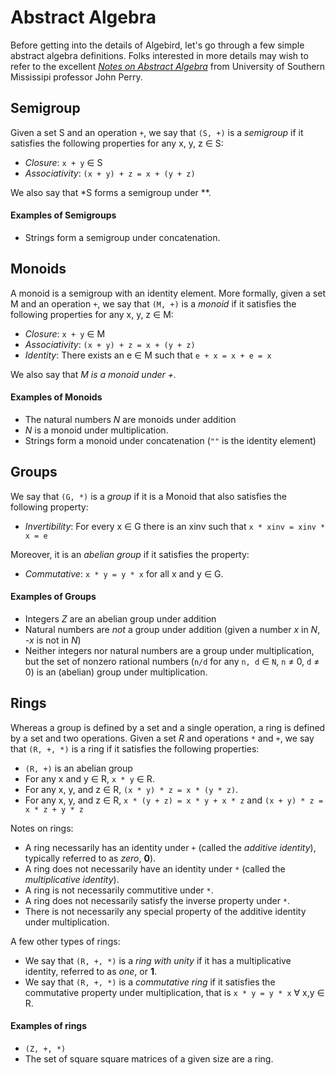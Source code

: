 # Abstract Algebra

Before getting into the details of Algebird, let's go through a few simple abstract algebra definitions.  Folks interested in more details may wish to refer to the excellent [*Notes on Abstract Algebra*](http://www.math.usm.edu/perry/old_classes/mat423fa11/notes_25aug2011.pdf) from University of Southern Mississipi professor John Perry.

## Semigroup

Given a set S and an operation `+`, we say that `(S, +)` is a *semigroup* if it satisfies the following properties for any x, y, z &isin; S:

- *Closure*: `x + y` &isin; S
- *Associativity*: `(x + y) + z = x + (y + z)`

We also say that *S forms a semigroup under **.

#### Examples of Semigroups

- Strings form a semigroup under concatenation.

## Monoids

A monoid is a semigroup with an identity element.  More formally, given a set M and an operation `+`, we say that `(M, +)` is a *monoid* if it satisfies the following properties for any x, y, z &isin; M:

- *Closure*: `x + y` &isin; M
- *Associativity*: `(x + y) + z = x + (y + z)`
- *Identity*: There exists an e &isin; M such that `e + x = x + e = x`

We also say that *M is a monoid under +.*

#### Examples of Monoids

- The natural numbers *N* are monoids under addition
- *N* is a monoid under multiplication.
- Strings form a monoid under concatenation (`""` is the identity element)

## Groups

We say that `(G, *)` is a *group* if it is a Monoid that also satisfies the following property:

- *Invertibility*: For every x &isin; G there is an xinv such that `x * xinv = xinv * x = e`

Moreover, it is an *abelian group* if it satisfies the property:

- *Commutative*: `x * y = y * x` for all x and y &isin; G.

#### Examples of Groups

- Integers *Z* are an abelian group under addition
- Natural numbers are *not* a group under addition (given a number *x* in *N*, *-x* is not in *N*)
- Neither integers nor natural numbers are a group under multiplication, but the set of nonzero rational numbers (`n/d` for any `n, d` &isin; `N`, `n` &ne; 0, `d` &ne; 0) is an (abelian) group under multiplication.

## Rings

Whereas a group is defined by a set and a single operation, a ring is defined by a set and two operations.  Given a set *R* and operations `*` and `+`, we say that `(R, +, *)` is a ring if it satisfies the following properties:

- `(R, +)` is an abelian group
- For any x and y &isin; R, `x * y` &isin; R.
- For any x, y, and z &isin; R, `(x * y) * z = x * (y * z)`.
- For any x, y, and z &isin; R, `x * (y + z) = x * y + x * z` and `(x + y) * z = x * z + y * z`

Notes on rings:

- A ring necessarily has an identity under `+` (called the *additive identity*), typically referred to as *zero*, **0**).
- A ring does not necessarily have an identity under `*` (called the *multiplicative identity*).
- A ring is not necessarily commutitive under `*`.
- A ring does not necessarily satisfy the inverse property under `*`.
- There is not necessarily any special property of the additive identity under multiplication.

A few other types of rings:

- We say that `(R, +, *)` is a *ring with unity* if it has a multiplicative identity, referred to as *one*, or **1**.
- We say that `(R, +, *)` is a *commutative ring* if it satisfies the commutative property under multiplication, that is `x * y = y * x` &forall; x,y &isin; R.

#### Examples of rings

- `(Z, +, *)`
- The set of square square matrices of a given size are a ring.
